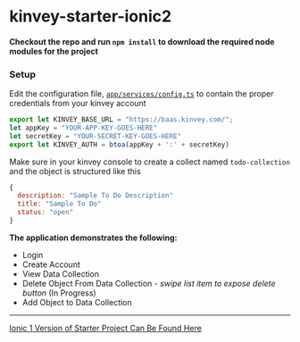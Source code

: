 # kinvey-starter-ionic2

#### Checkout the repo and run `npm install` to download the required node modules for the project

### Setup
Edit the configuration file, [`app/services/config.ts`](https://github.com/aaronksaunders/kinvey-starter-ionic2/blob/master/app/services/config.ts) to contain the proper credentials from your kinvey account

```Javascript
export let KINVEY_BASE_URL = "https://baas.kinvey.com/";
let appKey = "YOUR-APP-KEY-GOES-HERE"
let secretKey = "YOUR-SECRET-KEY-GOES-HERE"
export let KINVEY_AUTH = btoa(appKey + ':' + secretKey)
```

Make sure in your kinvey console to create a collect named `todo-collection` and the object is structured like this
```Javascript
{
  description: "Sample To Do Description"
  title: "Sample To Do"
  status: "open"
}
```

**The application demonstrates the following:**
* Login
* Create Account
* View Data Collection
* Delete Object From Data Collection - *swipe list item to expose delete button* (In Progress)
* Add Object to Data Collection

---
[Ionic 1 Version of Starter Project Can Be Found Here](https://github.com/aaronksaunders/kinvey-starter-ionic)
